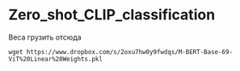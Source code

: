 # Zero_shot_CLIP_classification

Веса грузить отсюда

```
wget https://www.dropbox.com/s/2oxu7hw0y9fwdqs/M-BERT-Base-69-ViT%20Linear%20Weights.pkl
```

